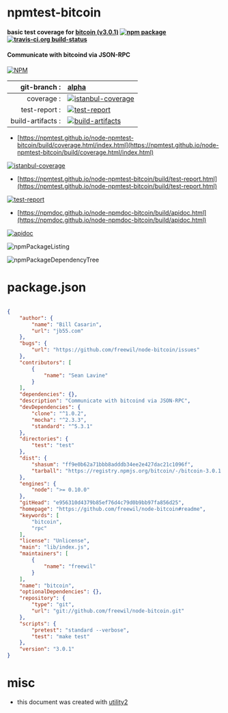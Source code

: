 # npmtest-bitcoin

#### basic test coverage for  [bitcoin (v3.0.1)](https://github.com/freewil/node-bitcoin#readme)  [![npm package](https://img.shields.io/npm/v/npmtest-bitcoin.svg?style=flat-square)](https://www.npmjs.org/package/npmtest-bitcoin) [![travis-ci.org build-status](https://api.travis-ci.org/npmtest/node-npmtest-bitcoin.svg)](https://travis-ci.org/npmtest/node-npmtest-bitcoin)

#### Communicate with bitcoind via JSON-RPC

[![NPM](https://nodei.co/npm/bitcoin.png?downloads=true&downloadRank=true&stars=true)](https://www.npmjs.com/package/bitcoin)

| git-branch : | [alpha](https://github.com/npmtest/node-npmtest-bitcoin/tree/alpha)|
|--:|:--|
| coverage : | [![istanbul-coverage](https://npmtest.github.io/node-npmtest-bitcoin/build/coverage.badge.svg)](https://npmtest.github.io/node-npmtest-bitcoin/build/coverage.html/index.html)|
| test-report : | [![test-report](https://npmtest.github.io/node-npmtest-bitcoin/build/test-report.badge.svg)](https://npmtest.github.io/node-npmtest-bitcoin/build/test-report.html)|
| build-artifacts : | [![build-artifacts](https://npmtest.github.io/node-npmtest-bitcoin/glyphicons_144_folder_open.png)](https://github.com/npmtest/node-npmtest-bitcoin/tree/gh-pages/build)|

- [https://npmtest.github.io/node-npmtest-bitcoin/build/coverage.html/index.html](https://npmtest.github.io/node-npmtest-bitcoin/build/coverage.html/index.html)

[![istanbul-coverage](https://npmtest.github.io/node-npmtest-bitcoin/build/screenCapture.buildCi.browser.%252Ftmp%252Fbuild%252Fcoverage.lib.html.png)](https://npmtest.github.io/node-npmtest-bitcoin/build/coverage.html/index.html)

- [https://npmtest.github.io/node-npmtest-bitcoin/build/test-report.html](https://npmtest.github.io/node-npmtest-bitcoin/build/test-report.html)

[![test-report](https://npmtest.github.io/node-npmtest-bitcoin/build/screenCapture.buildCi.browser.%252Ftmp%252Fbuild%252Ftest-report.html.png)](https://npmtest.github.io/node-npmtest-bitcoin/build/test-report.html)

- [https://npmdoc.github.io/node-npmdoc-bitcoin/build/apidoc.html](https://npmdoc.github.io/node-npmdoc-bitcoin/build/apidoc.html)

[![apidoc](https://npmdoc.github.io/node-npmdoc-bitcoin/build/screenCapture.buildCi.browser.%252Ftmp%252Fbuild%252Fapidoc.html.png)](https://npmdoc.github.io/node-npmdoc-bitcoin/build/apidoc.html)

![npmPackageListing](https://npmtest.github.io/node-npmtest-bitcoin/build/screenCapture.npmPackageListing.svg)

![npmPackageDependencyTree](https://npmtest.github.io/node-npmtest-bitcoin/build/screenCapture.npmPackageDependencyTree.svg)



# package.json

```json

{
    "author": {
        "name": "Bill Casarin",
        "url": "jb55.com"
    },
    "bugs": {
        "url": "https://github.com/freewil/node-bitcoin/issues"
    },
    "contributors": [
        {
            "name": "Sean Lavine"
        }
    ],
    "dependencies": {},
    "description": "Communicate with bitcoind via JSON-RPC",
    "devDependencies": {
        "clone": "^1.0.2",
        "mocha": "^2.3.3",
        "standard": "^5.3.1"
    },
    "directories": {
        "test": "test"
    },
    "dist": {
        "shasum": "ff9e0b62a71bbb8adddb34ee2e427dac21c1096f",
        "tarball": "https://registry.npmjs.org/bitcoin/-/bitcoin-3.0.1.tgz"
    },
    "engines": {
        "node": ">= 0.10.0"
    },
    "gitHead": "e956310d4379b85ef76d4c79d0b9bb97fa856d25",
    "homepage": "https://github.com/freewil/node-bitcoin#readme",
    "keywords": [
        "bitcoin",
        "rpc"
    ],
    "license": "Unlicense",
    "main": "lib/index.js",
    "maintainers": [
        {
            "name": "freewil"
        }
    ],
    "name": "bitcoin",
    "optionalDependencies": {},
    "repository": {
        "type": "git",
        "url": "git://github.com/freewil/node-bitcoin.git"
    },
    "scripts": {
        "pretest": "standard --verbose",
        "test": "make test"
    },
    "version": "3.0.1"
}
```



# misc
- this document was created with [utility2](https://github.com/kaizhu256/node-utility2)
